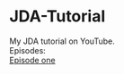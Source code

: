 # JDA-Tutorial
My JDA tutorial on YouTube.
<br>
Episodes:
<br>
[Episode one](https://github.com/RealYusufIsmail/JDA-Tutorial/tree/ep_1)
